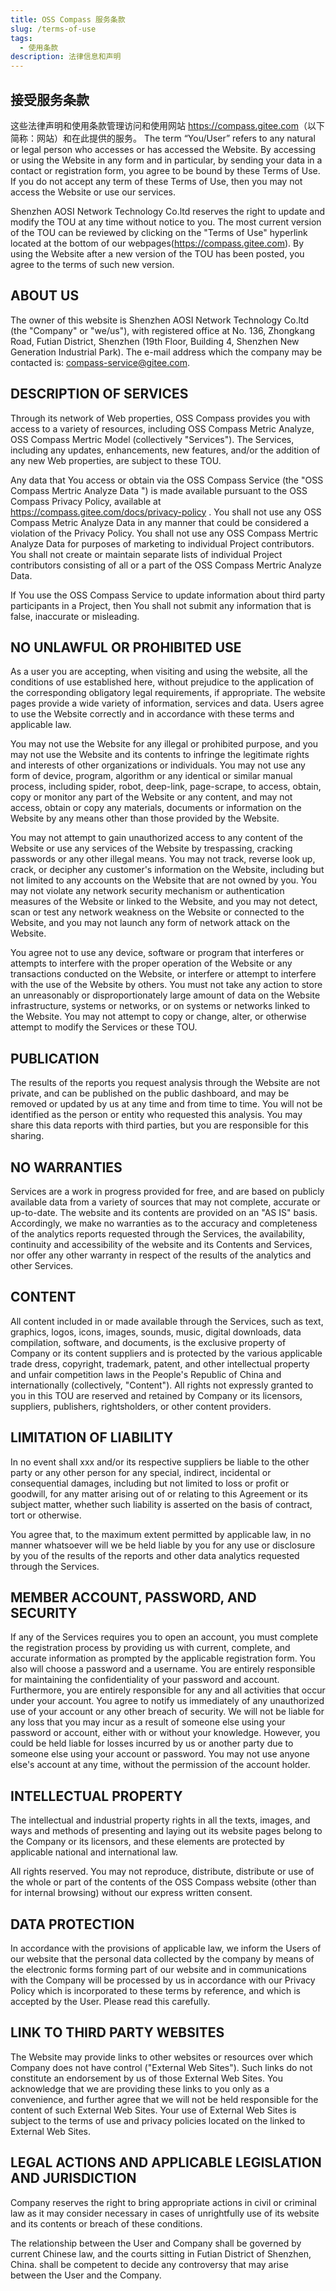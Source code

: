 ```yaml
---
title: OSS Compass 服务条款
slug: /terms-of-use
tags:
  - 使用条款
description: 法律信息和声明
---
```


## 接受服务条款

这些法律声明和使用条款管理访问和使用网站 <https://compass.gitee.com>（以下简称：网站）和在此提供的服务。 The term “You/User” refers to any natural or legal person who accesses or has accessed the Website. By accessing or using the Website in any form and in particular, by sending your data in a contact or registration form, you agree to be bound by these Terms of Use. If you do not accept any term of these Terms of Use, then you may not access the Website or use our services.

Shenzhen AOSI Network Technology Co.ltd reserves the right to update and modify the TOU at any time without notice to you. The most current version of the TOU can be reviewed by clicking on the "Terms of Use" hyperlink located at the bottom of our webpages(<https://compass.gitee.com>). By using the Website after a new version of the TOU has been posted, you agree to the terms of such new version.

## ABOUT US

The owner of this website is Shenzhen AOSI Network Technology Co.ltd (the "Company" or "we/us"), with registered office at No. 136, Zhongkang Road, Futian District, Shenzhen (19th Floor, Building 4, Shenzhen New Generation Industrial Park). The e-mail address which the company may be contacted is: compass-service@gitee.com.

## DESCRIPTION OF SERVICES

Through its network of Web properties, OSS Compass provides you with access to a variety of resources, including OSS Compass Metric Analyze, OSS Compass Mertric Model (collectively "Services"). The Services, including any updates, enhancements, new features, and/or the addition of any new Web properties, are subject to these TOU.

Any data that You access or obtain via the OSS Compass Service (the "OSS Compass  Mertric Analyze Data ") is made available pursuant to the OSS Compass Privacy Policy, available at <https://compass.gitee.com/docs/privacy-policy> . You shall not use any OSS Compass  Metric Analyze Data in any manner that could be considered a violation of the Privacy Policy. You shall not use any OSS Compass  Mertric Analyze Data for purposes of marketing to individual Project contributors. You shall not create or maintain separate lists of individual Project contributors consisting of all or a part of the OSS Compass  Mertric Analyze Data.

If You use the OSS Compass Service to update information about third party participants in a Project, then You shall not submit any information that is false, inaccurate or misleading.

## NO UNLAWFUL OR PROHIBITED USE

As a user you are accepting, when visiting and using the website, all the conditions of use established here, without prejudice to the application of the corresponding obligatory legal requirements, if appropriate. The website pages provide a wide variety of information, services and data. Users agree to use the Website correctly and in accordance with these terms and applicable law.

You may not use the Website for any illegal or prohibited purpose, and you may not use the Website and its contents to infringe the legitimate rights and interests of other organizations or individuals. You may not use any form of device, program, algorithm or any identical or similar manual process, including spider, robot, deep-link, page-scrape, to access, obtain, copy or monitor any part of the Website or any content, and may not access, obtain or copy any materials, documents or information on the Website by any means other than those provided by the Website.

You may not attempt to gain unauthorized access to any content of the Website or use any services of the Website by trespassing, cracking passwords or any other illegal means. You may not track, reverse look up, crack, or decipher any customer's information on the Website, including but not limited to any accounts on the Website that are not owned by you. You may not violate any network security mechanism or authentication measures of the Website or linked to the Website, and you may not detect, scan or test any network weakness on the Website or connected to the Website, and you may not launch any form of network attack on the Website.

You agree not to use any device, software or program that interferes or attempts to interfere with the proper operation of the Website or any transactions conducted on the Website, or interfere or attempt to interfere with the use of the Website by others. You must not take any action to store an unreasonably or disproportionately large amount of data on the Website infrastructure, systems or networks, or on systems or networks linked to the Website. You may not attempt to copy or change, alter, or otherwise attempt to modify the Services or these TOU.

## PUBLICATION

The results of the reports you request analysis through the Website are not private, and can be published on the public dashboard, and may be removed or updated by us at any time and from time to time. You will not be identified as the person or entity who requested this analysis. You may share this data reports with third parties, but you are responsible for this sharing.

## NO WARRANTIES

Services are a work in progress provided for free, and are based on publicly available data from a variety of sources that may not complete, accurate or up-to-date. The website and its contents are provided on an "AS IS" basis. Accordingly, we make no warranties as to the accuracy and completeness of the analytics reports requested through the Services, the availability, continuity and accessibility of the website and its Contents and Services, nor offer any other warranty in respect of the results of the analytics and other Services.

## CONTENT

All content included in or made available through the Services, such as text, graphics, logos, icons, images, sounds, music, digital downloads, data compilation, software, and documents, is the exclusive property of Company or its content suppliers and is protected by the various applicable trade dress, copyright, trademark, patent, and other intellectual property and unfair competition laws in the People's Republic of China and internationally (collectively, "Content"). All rights not expressly granted to you in this TOU are reserved and retained by Company or its licensors, suppliers, publishers, rightsholders, or other content providers.

## LIMITATION OF LIABILITY

In no event shall xxx and/or its respective suppliers be liable to the other party or any other person for any special, indirect, incidental or consequential damages, including but not limited to loss or profit or goodwill, for any matter arising out of or relating to this Agreement or its subject matter, whether such liability is asserted on the basis of contract, tort or otherwise.

You agree that, to the maximum extent permitted by applicable law, in no manner whatsoever will we be held liable by you for any use or disclosure by you of the results of the reports and other data analytics requested through the Services.

## MEMBER ACCOUNT, PASSWORD, AND SECURITY

If any of the Services requires you to open an account, you must complete the registration process by providing us with current, complete, and accurate information as prompted by the applicable registration form. You also will choose a password and a username. You are entirely responsible for maintaining the confidentiality of your password and account. Furthermore, you are entirely responsible for any and all activities that occur under your account. You agree to notify us immediately of any unauthorized use of your account or any other breach of security. We will not be liable for any loss that you may incur as a result of someone else using your password or account, either with or without your knowledge. However, you could be held liable for losses incurred by us or another party due to someone else using your account or password. You may not use anyone else's account at any time, without the permission of the account holder.

## INTELLECTUAL PROPERTY

The intellectual and industrial property rights in all the texts, images, and ways and methods of presenting and laying out its website pages belong to the Company or its licensors, and these elements are protected by applicable national and international law.

All rights reserved. You may not reproduce, distribute, distribute or use of the whole or part of the contents of the OSS Compass website (other than for internal browsing) without our express written consent.

## DATA PROTECTION

In accordance with the provisions of applicable law, we inform the Users of our website that the personal data collected by the company by means of the electronic forms forming part of our website and in communications with the Company will be processed by us in accordance with our Privacy Policy which is incorporated to these terms by reference, and which is accepted by the User. Please read this carefully.

## LINK TO THIRD PARTY WEBSITES

The Website may provide links to other websites or resources over which Company does not have control ("External Web Sites"). Such links do not constitute an endorsement by us of those External Web Sites. You acknowledge that we are providing these links to you only as a convenience, and further agree that we will not be held responsible for the content of such External Web Sites. Your use of External Web Sites is subject to the terms of use and privacy policies located on the linked to External Web Sites.

## LEGAL ACTIONS AND APPLICABLE LEGISLATION AND JURISDICTION

Company reserves the right to bring appropriate actions in civil or criminal law as it may consider necessary in cases of unrightfully use of its website and its contents or breach of these conditions.

The relationship between the User and Company shall be governed by current Chinese law, and the courts sitting in Futian District of Shenzhen, China. shall be competent to decide any controversy that may arise between the User and the Company.

